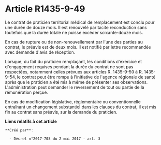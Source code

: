 # Article R1435-9-49

Le contrat de praticien territorial médical de remplacement est conclu pour une durée de douze mois. Il est renouvelé par
tacite reconduction sans toutefois que la durée totale ne puisse excéder soixante-douze mois.

En cas de rupture ou de non-renouvellement par l'une des parties au contrat, le préavis est de deux mois. Il est notifié par
lettre recommandée avec demande d'avis de réception.

Lorsque, du fait du praticien remplaçant, les conditions d'exercice et d'engagement requises pendant la durée du contrat ne
sont pas respectées, notamment celles prévues aux articles R. 1435-9-50 à R. 1435-9-54, le contrat peut être rompu à
l'initiative de l'agence régionale de santé après que le praticien a été mis à même de présenter ses observations.
L'administration peut demander le reversement de tout ou partie de la rémunération perçue.

En cas de modification législative, réglementaire ou conventionnelle entraînant un changement substantiel dans les clauses du
contrat, il est mis fin au contrat sans préavis, sur la demande du praticien.

**Liens relatifs à cet article**

	**Créé par**:

	  - Décret n°2017-703 du 2 mai 2017 - art. 3
